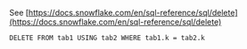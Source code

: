 See [https://docs.snowflake.com/en/sql-reference/sql/delete](https://docs.snowflake.com/en/sql-reference/sql/delete)
```
DELETE FROM tab1 USING tab2 WHERE tab1.k = tab2.k
```
